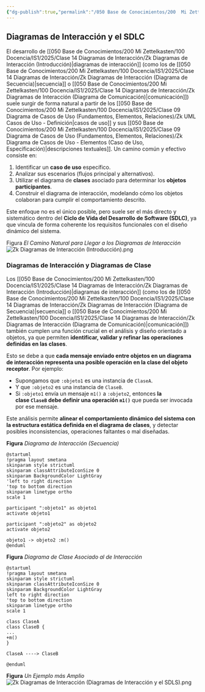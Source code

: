 ```yaml
---
{"dg-publish":true,"permalink":"/050 Base de Conocimientos/200  Mi Zettelkasten/100 Docencia/IS1/2025/Clase 14 Diagramas de Interacción/Zk Diagramas de Interacción (Diagramas de Interacción y el SDLS)/","tags":["digitalGarden"]}
---
```


## Diagramas de Interacción y el SDLC

El desarrollo de [[050 Base de Conocimientos/200  Mi Zettelkasten/100 Docencia/IS1/2025/Clase 14 Diagramas de Interacción/Zk Diagramas de Interacción (Introducción)\|diagramas de interacción]] (como los de [[050 Base de Conocimientos/200  Mi Zettelkasten/100 Docencia/IS1/2025/Clase 14 Diagramas de Interacción/Zk Diagramas de Interacción (Diagrama de Secuencia)\|secuencia]] o [[050 Base de Conocimientos/200  Mi Zettelkasten/100 Docencia/IS1/2025/Clase 14 Diagramas de Interacción/Zk Diagramas de Interacción (Diagrama de Comunicación)\|comunicación]]) suele surgir de forma natural a partir de los [[050 Base de Conocimientos/200  Mi Zettelkasten/100 Docencia/IS1/2025/Clase 09 Diagrama de Casos de Uso (Fundamentos, Elementos, Relaciones)/Zk UML Casos de Uso - Definición\|casos de uso]] y sus [[050 Base de Conocimientos/200  Mi Zettelkasten/100 Docencia/IS1/2025/Clase 09 Diagrama de Casos de Uso (Fundamentos, Elementos, Relaciones)/Zk Diagrama de Casos de Uso - Elementos (Caso de Uso, Especificación)\|descripciones textuales]]. Un camino común y efectivo consiste en:

1. Identificar un **caso de uso** específico.
2. Analizar sus escenarios (flujos principal y alternativos).
3. Utilizar el diagrama de **clases** asociado para determinar los **objetos participantes**.
4. Construir el diagrama de interacción, modelando cómo los objetos colaboran para cumplir el comportamiento descrito.

Este enfoque no es el único posible, pero suele ser el más directo y sistemático dentro del **Ciclo de Vida del Desarrollo de Software (SDLC)**, ya que vincula de forma coherente los requisitos funcionales con el diseño dinámico del sistema.

Figura
_El Camino Natural para Llegar a los Diagramas de Interacción_
![Zk Diagramas de Interacción (Introducción).png](/img/user/050%20Base%20de%20Conocimientos/200%20%20Mi%20Zettelkasten/100%20Docencia/IS1/2025/Clase%2014%20Diagramas%20de%20Interacci%C3%B3n/000%20Adjuntos/Zk%20Diagramas%20de%20Interacci%C3%B3n%20(Introducci%C3%B3n).png)

### Diagramas de Interacción y Diagramas de Clase

Los [[050 Base de Conocimientos/200  Mi Zettelkasten/100 Docencia/IS1/2025/Clase 14 Diagramas de Interacción/Zk Diagramas de Interacción (Introducción)\|diagramas de interacción]] (como los de [[050 Base de Conocimientos/200  Mi Zettelkasten/100 Docencia/IS1/2025/Clase 14 Diagramas de Interacción/Zk Diagramas de Interacción (Diagrama de Secuencia)\|secuencia]] o [[050 Base de Conocimientos/200  Mi Zettelkasten/100 Docencia/IS1/2025/Clase 14 Diagramas de Interacción/Zk Diagramas de Interacción (Diagrama de Comunicación)\|comunicación]]) también cumplen una función crucial en el análisis y diseño orientado a objetos, ya que permiten **identificar, validar y refinar las operaciones definidas en las clases**.

Esto se debe a que **cada mensaje enviado entre objetos en un diagrama de interacción representa una posible operación en la clase del objeto receptor**. Por ejemplo:

- Supongamos que `:objeto1` es una instancia de `ClaseA`.
- Y que `:objeto2` es una instancia de `ClaseB`.
- Si `:objeto1` envía un mensaje `m1()` a `:objeto2`, entonces **la clase `ClaseB` debe definir una operación `m1()`** que pueda ser invocada por ese mensaje.

Este análisis permite **alinear el comportamiento dinámico del sistema con la estructura estática definida en el diagrama de clases**, y detectar posibles inconsistencias, operaciones faltantes o mal diseñadas.

**Figura**
_Diagrama de Interacción (Secuencia)_
```plantuml
@startuml
!pragma layout smetana
skinparam style strictuml
skinparam classAttributeIconSize 0
skinparam BackgroundColor LightGray
'left to right direction
'top to bottom direction
skinparam linetype ortho
scale 1

participant ":objeto1" as objeto1
activate objeto1

participant ":objeto2" as objeto2
activate objeto2

objeto1 -> objeto2 :m()
@enduml
```

**Figura**
_Diagrama de Clase Asociado al de Interacción_
```plantuml
@startuml
!pragma layout smetana
skinparam style strictuml
skinparam classAttributeIconSize 0
skinparam BackgroundColor LightGray
left to right direction
'top to bottom direction
skinparam linetype ortho
scale 1

class ClaseA
class ClaseB {
...
+m()
}

ClaseA ----> ClaseB

@enduml
```

**Figura**
_Un Ejemplo más Amplio_
![Zk Diagramas de Interacción (Diagramas de Interacción y el SDLS).png](/img/user/050%20Base%20de%20Conocimientos/200%20%20Mi%20Zettelkasten/100%20Docencia/IS1/2025/Clase%2014%20Diagramas%20de%20Interacci%C3%B3n/000%20Adjuntos/Zk%20Diagramas%20de%20Interacci%C3%B3n%20(Diagramas%20de%20Interacci%C3%B3n%20y%20el%20SDLS).png)

